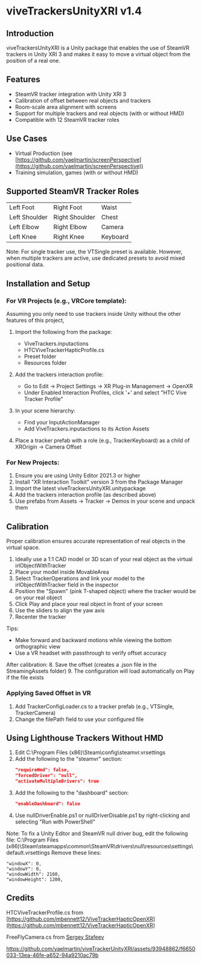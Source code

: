 # viveTrackersUnityXRI v1.4

## Introduction
viveTrackersUnityXRI is a Unity package that enables the use of SteamVR trackers in Unity XRI 3 and makes it easy to move a virtual object from the position of a real one.

## Features

- SteamVR tracker integration with Unity XRI 3
- Calibration of offset between real objects and trackers
- Room-scale area alignment with screens
- Support for multiple trackers and real objects (with or without HMD)
- Compatible with 12 SteamVR tracker roles

## Use Cases

- Virtual Production (see [https://github.com/yaelmartin/screenPerspective](https://github.com/yaelmartin/screenPerspective))
- Training simulation, games (with or without HMD)

## Supported SteamVR Tracker Roles

|  |  |  |
|---|---|---|
| Left Foot | Right Foot | Waist |
| Left Shoulder | Right Shoulder | Chest |
| Left Elbow | Right Elbow | Camera |
| Left Knee | Right Knee | Keyboard |

Note: For single tracker use, the VTSingle preset is available. However, when multiple trackers are active, use dedicated presets to avoid mixed positional data.

## Installation and Setup

### For VR Projects (e.g., VRCore template):
Assuming you only need to use trackers inside Unity without the other features of this project,
1. Import the following from the package:
   - ViveTrackers.inputactions
   - HTCViveTrackerHapticProfile.cs
   - Preset folder
   - Resources folder

2. Add the trackers interaction profile:
   - Go to Edit → Project Settings → XR Plug-in Management → OpenXR
   - Under Enabled Interaction Profiles, click '+' and select "HTC Vive Tracker Profile"

3. In your scene hierarchy:
   - Find your InputActionManager
   - Add ViveTrackers.inputactions to its Action Assets

4. Place a tracker prefab with a role (e.g., TrackerKeyboard) as a child of XROrigin → Camera Offset

### For New Projects:

1. Ensure you are using Unity Editor 2021.3 or higher
2. Install "XR Interaction Toolkit" version 3 from the Package Manager
3. Import the latest viveTrackersUnityXRI.unitypackage
4. Add the trackers interaction profile (as described above)
5. Use prefabs from Assets → Tracker → Demos in your scene and unpack them

## Calibration

Proper calibration ensures accurate representation of real objects in the virtual space.

1. Ideally use a 1:1 CAD model or 3D scan of your real object as the virtual irlObjectWithTracker
2. Place your model inside MovableArea
3. Select TrackerOperations and link your model to the irlObjectWithTracker field in the inspector
4. Position the "Spawn" (pink T-shaped object) where the tracker would be on your real object
5. Click Play and place your real object in front of your screen
6. Use the sliders to align the yaw axis
7. Recenter the tracker

Tips:
- Make forward and backward motions while viewing the bottom orthographic view
- Use a VR headset with passthrough to verify offset accuracy

After calibration:
8. Save the offset (creates a .json file in the StreamingAssets folder)
9. The configuration will load automatically on Play if the file exists

### Applying Saved Offset in VR

1. Add TrackerConfigLoader.cs to a tracker prefab (e.g., VTSingle, TrackerCamera)
2. Change the filePath field to use your configured file

## Using Lighthouse Trackers Without HMD

1. Edit C:\Program Files (x86)\Steam\config\steamvr.vrsettings
2. Add the following to the "steamvr" section:
   ```json
   "requireHmd": false,
   "forcedDriver": "null",
   "activateMultipleDrivers": true
   ```
3. Add the following to the "dashboard" section:
   ```json
   "enableDashboard": false
   ```
4. Use nullDriverEnable.ps1 or nullDriverDisable.ps1 by right-clicking and selecting "Run with PowerShell"

Note: To fix a Unity Editor and SteamVR null driver bug, edit the following file:
C:\Program Files (x86)\Steam\steamapps\common\SteamVR\drivers\null\resources\settings\default.vrsettings
Remove these lines:
```
"windowX": 0,
"windowY": 0,
"windowWidth": 2160,
"windowHeight": 1200,
```

## Credits

HTCViveTrackerProfile.cs from [https://github.com/mbennett12/ViveTrackerHapticOpenXR](https://github.com/mbennett12/ViveTrackerHapticOpenXR)

FreeFlyCamera.cs from [Sergey Stafeev](https://assetstore.unity.com/packages/tools/camera/free-fly-camera-140739)

https://github.com/yaelmartin/viveTrackerUnityXRI/assets/93948862/f6650033-13ea-46fe-a652-94a9210ac79b
